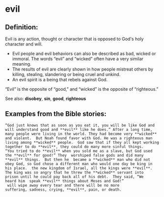 evil
====

###

Definition:
-----------

Evil is any action, thought or character that is opposed to God's holy
character and will.

-   Evil people and evil behaviors can also be described as bad, wicked
    or immoral. The words “evil” and “wicked” often have a very
    similar meaning.
-   The results of evil are clearly shown in how people mistreat others
    by killing, stealing, slandering or being cruel and unkind.
-   An evil spirit is a being that rebels against God.

“Evil” is the opposite of “good,” and “wicked” is the opposite
of “righteous.”

See also: **disobey**, **sin**, **good**, **righteous**

Examples from the Bible stories:
--------------------------------

    “God just knows that as soon as you eat it, you will be like God and
    will understand good and **evil** like he does.” After a long time,
    many people were living in the world. They had become very **wicked**
    and violent.  But Noah found favor with God. He was a righteous man
    living among **wicked** people.  God saw that if they all kept working
    together to do **evil**, they could do many more sinful things.
    “You tried to do **evil** when you sold me as a slave, but God used
    the **evil** for good!” They  worshiped false gods and did many
    **evil** things.  But then he  became a **wicked** man who did not
    obey God, so God chose a different man who would one day be king in
    his place.  the new kingdom of Israel, all the kings were **evil**.
    The king was so angry that he threw the **wicked** servant into
    prison until he could pay back all of his debt.  They said, “We
    heard him  speak **evil** things about Moses and God!”
     will wipe away every tear and there will be no more
    suffering, sadness, crying, **evil**, pain, or death.
